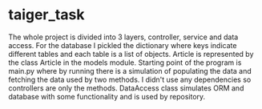 # taiger_task

The whole project is divided into 3 layers, controller, service and data access. For the database I pickled the dictionary where keys indicate different tables and each table is a list of objects. Article is represented by the class Article in the models module. Starting point of the program is main.py where by running there is a simulation of populating the data and fetching the data used by two methods. I didn't use any dependencies so controllers are only the methods. DataAccess class simulates ORM and database with some functionality and is used by repository.
